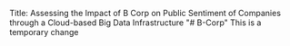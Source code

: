 Title: Assessing the Impact of B Corp on Public Sentiment of Companies through a Cloud-based Big Data Infrastructure
"# B-Corp" 
This is a temporary change